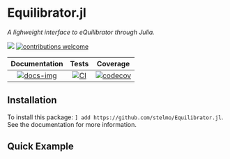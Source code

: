 # Equilibrator.jl
*A lighweight interface to eQuilibrator through Julia.*

[docs-img]:https://img.shields.io/badge/docs-latest-blue.svg
[docs-url]: https://stelmo.github.io/Equilibrator.jl/dev
 
[ci-img]: https://github.com/stelmo/Equilibrator.jl/actions/workflows/ci.yml/badge.svg?branch=main
[ci-url]: https://github.com/stelmo/Equilibrator.jl/actions/workflows/ci.yml

[cov-img]: https://codecov.io/gh/stelmo/Equilibrator.jl/branch/main/graph/badge.svg?token=WIQVsI0ZGJ
[cov-url]: https://codecov.io/gh/stelmo/Equilibrator.jl

[contrib]: https://img.shields.io/badge/contributions-welcome-brightgreen.svg?style=flat

[license-img]: http://img.shields.io/badge/license-MIT-brightgreen.svg?style=flat
[license-url]: LICENSE.md

[![][license-img]][license-url] [![contributions welcome][contrib]](https://github.com/stelmo/CobraTools.jl/issues)

| **Documentation** | **Tests** | **Coverage** |
|:--------------:|:-------:|:---------:|
| [![docs-img]][docs-url] | [![CI][ci-img]][ci-url] | [![codecov][cov-img]][cov-url] |


## Installation

To install this package: `] add https://github.com/stelmo/Equilibrator.jl`. See the documentation for more information.

## Quick Example
